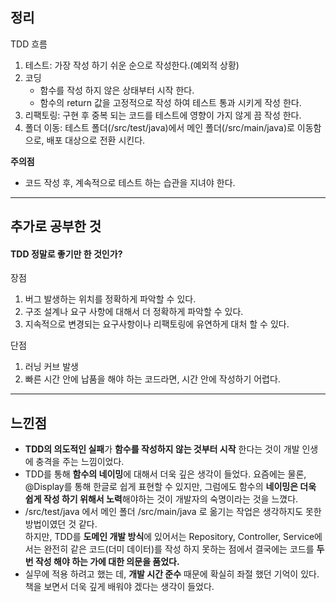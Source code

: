 ## 정리

TDD 흐름
1. 테스트: 가장 작성 하기 쉬운 순으로 작성한다.(예외적 상황)
2. 코딩
   * 함수를 작성 하지 않은 상태부터 시작 한다.
   * 함수의 return 값을 고정적으로 작성 하여 테스트 통과 시키게 작성 한다. 
3. 리팩토링: 구현 후 중복 되는 코드를 테스트에 영향이 가지 않게 끔 작성 한다.
4. 폴더 이동: 테스트 폴더(/src/test/java)에서 메인 폴더(/src/main/java)로 이동함으로, 배포 대상으로 전환 시킨다.

**주의점**
* 코드 작성 후, 계속적으로 테스트 하는 습관을 지녀야 한다.

--- 
## 추가로 공부한 것

#### TDD 정말로 좋기만 한 것인가?

장점 
1. 버그 발생하는 위치를 정확하게 파악할 수 있다. 
2. 구조 설계나 요구 사항에 대해서 더 정확하게 파악할 수 있다.
3. 지속적으로 변경되는 요구사항이나 리팩토링에 유연하게 대처 할 수 있다.

단점
1. 러닝 커브 발생
2. 빠른 시간 안에 납품을 해야 하는 코드라면, 시간 안에 작성하기 어렵다.  

--- 
## 느낀점

- **TDD의 의도적인 실패**가 **함수를 작성하지 않는 것부터 시작** 한다는 것이 개발 인생에 충격을 주는 느낌이었다.
- TDD를 통해 **함수의 네이밍**에 대해서 더욱 깊은 생각이 들었다. 요즘에는 물론, @Display를 통해 한글로 쉽게 표현할 수 있지만, 그럼에도 함수의 **네이밍은 더욱 쉽게 작성 하기 위해서 노력**해야하는 것이 개발자의 숙명이라는 것을 느꼈다. 
- /src/test/java 에서 메인 폴더 /src/main/java 로 옮기는 작업은 생각하지도 못한 방법이였던 것 같다. </br> 
 하지만, TDD를 **도메인 개발 방식**에 있어서는 Repository, Controller, Service에서는 완전히 같은 코드(더미 데이터)를 작성 하지 못하는 점에서 결국에는 코드를 **두번 작성 해야 하는 가에 대한 의문을 품었다.**
- 실무에 적용 하려고 했는 데, **개발 시간 준수** 때문에 확실히 좌절 했던 기억이 있다. 책을 보면서 더욱 깊게 배워야 겠다는 생각이 들었다.    